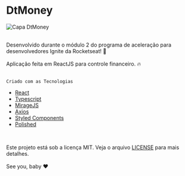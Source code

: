# DtMoney
![Capa DtMoney](https://user-images.githubusercontent.com/102435512/175786604-e895be0c-9b67-4832-9ab0-978ba4d2832c.jpeg)
<br>
<br>
<div>Desenvolvido durante o módulo 2 do programa de aceleração para desenvolvedores Ignite da Rocketseat! 💜</div>
<br>
<div>Aplicação feita em ReactJS para controle financeiro. 🔥</div>
<br>

    Criado com as Tecnologias

 * [React](https://reactjs.org/)
 * [Typescript](https://www.typescriptlang.org/)
 * [MirageJS](https://miragejs.com/)
 * [Axios](https://github.com/axios/axios)
 * [Styled Components](https://styled-components.com/)
 * [Polished](https://polished.js.org/)
<br>
  
Este projeto está sob a licença MIT. Veja o arquivo [LICENSE](./license) para mais detalhes.
<br>
<br>
See you, baby ❤️

